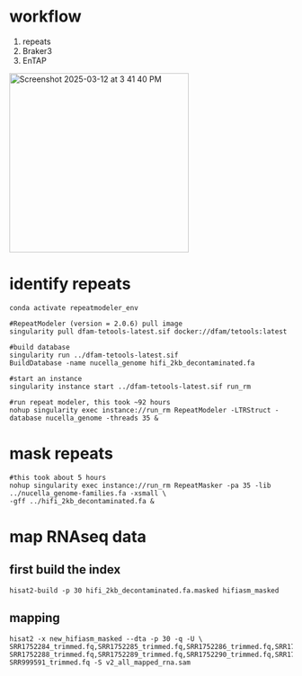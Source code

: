 # workflow
1. repeats 
2. Braker3
3. EnTAP

<img width="319" alt="Screenshot 2025-03-12 at 3 41 40 PM" src="https://github.com/user-attachments/assets/180161dc-8bf1-43ff-ba51-fef8734f33e0" />


# identify repeats
```
conda activate repeatmodeler_env

#RepeatModeler (version = 2.0.6) pull image
singularity pull dfam-tetools-latest.sif docker://dfam/tetools:latest

#build database
singularity run ../dfam-tetools-latest.sif
BuildDatabase -name nucella_genome hifi_2kb_decontaminated.fa 

#start an instance 
singularity instance start ../dfam-tetools-latest.sif run_rm

#run repeat modeler, this took ~92 hours 
nohup singularity exec instance://run_rm RepeatModeler -LTRStruct -database nucella_genome -threads 35 &

```

# mask repeats

```
#this took about 5 hours
nohup singularity exec instance://run_rm RepeatMasker -pa 35 -lib ../nucella_genome-families.fa -xsmall \
-gff ../hifi_2kb_decontaminated.fa &
```

# map RNAseq data

## first build the index 

```
hisat2-build -p 30 hifi_2kb_decontaminated.fa.masked hifiasm_masked
```
## mapping 
```
hisat2 -x new_hifiasm_masked --dta -p 30 -q -U \
SRR1752284_trimmed.fq,SRR1752285_trimmed.fq,SRR1752286_trimmed.fq,SRR1752287_trimmed.fq,\
SRR1752288_trimmed.fq,SRR1752289_trimmed.fq,SRR1752290_trimmed.fq,SRR1752291_trimmed.fq,\
SRR999591_trimmed.fq -S v2_all_mapped_rna.sam
```
